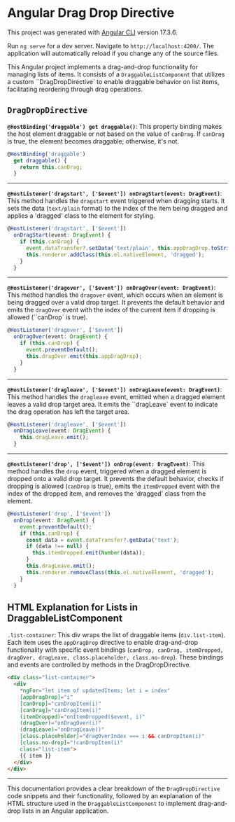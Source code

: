 # Angular Drag Drop Directive

This project was generated with [Angular CLI](https://github.com/angular/angular-cli) version 17.3.6.

Run `ng serve` for a dev server. Navigate to `http://localhost:4200/`. The application will automatically reload if you change any of the source files.

This Angular project implements a drag-and-drop functionality for managing lists of items. It consists of a `DraggableListComponent` that utilizes a custom ``DragDropDirective` to enable draggable behavior on list items, facilitating reordering through drag operations.

## `DragDropDirective`

**`@HostBinding('draggable') get draggable()`**: This property binding makes the host element draggable or not based on the value of `canDrag`. If `canDrag` is true, the element becomes draggable; otherwise, it's not.

```ts
@HostBinding('draggable')
  get draggable() {
    return this.canDrag;
  }
```

---

**`@HostListener('dragstart', ['$event']) onDragStart(event: DragEvent)`**: This method handles the `dragstart` event triggered when dragging starts. It sets the data (`text/plain` format) to the index of the item being dragged and applies a 'dragged' class to the element for styling.

```ts
@HostListener('dragstart', ['$event'])
  onDragStart(event: DragEvent) {
    if (this.canDrag) {
      event.dataTransfer?.setData('text/plain', this.appDragDrop.toString());
      this.renderer.addClass(this.el.nativeElement, 'dragged');
    }
  }
```

---

**`@HostListener('dragover', ['$event']) onDragOver(event: DragEvent)`**: This method handles the `dragover` event, which occurs when an element is being dragged over a valid drop target. It prevents the default behavior and emits the `dragOver` event with the index of the current item if dropping is allowed (``canDrop` is true).

```ts
@HostListener('dragover', ['$event'])
  onDragOver(event: DragEvent) {
    if (this.canDrop) {
      event.preventDefault();
      this.dragOver.emit(this.appDragDrop);
    }
  }
```

---

**`@HostListener('dragleave', ['$event']) onDragLeave(event: DragEvent)`**: This method handles the `dragleave` event, emitted when a dragged element leaves a valid drop target area. It emits the ``dragLeave` event to indicate the drag operation has left the target area.

```ts
@HostListener('dragleave', ['$event'])
  onDragLeave(event: DragEvent) {
    this.dragLeave.emit();
  }
```

---

**`@HostListener('drop', ['$event']) onDrop(event: DragEvent)`**: This method handles the `drop` event, triggered when a dragged element is dropped onto a valid drop target. It prevents the default behavior, checks if dropping is allowed (`canDrop` is true), emits the `itemDropped` event with the index of the dropped item, and removes the 'dragged' class from the element.

```ts
@HostListener('drop', ['$event'])
  onDrop(event: DragEvent) {
    event.preventDefault();
    if (this.canDrop) {
      const data = event.dataTransfer?.getData('text');
      if (data !== null) {
        this.itemDropped.emit(Number(data));
      }
      this.dragLeave.emit();
      this.renderer.removeClass(this.el.nativeElement, 'dragged');
    }
  }
```

## HTML Explanation for Lists in DraggableListComponent

`.list-container`: This div wraps the list of draggable items (`div.list-item`). Each item uses the `appDragDrop` directive to enable drag-and-drop functionality with specific event bindings (`canDrop, canDrag, itemDropped, dragOver, dragLeave, class.placeholder, class.no-drop`). These bindings and events are controlled by methods in the DragDropDirective.

```html
<div class="list-container">
  <div
    *ngFor="let item of updatedItems; let i = index"
    [appDragDrop]="i"
    [canDrop]="canDropItem(i)"
    [canDrag]="canDragItem(i)"
    (itemDropped)="onItemDropped($event, i)"
    (dragOver)="onDragOver(i)"
    (dragLeave)="onDragLeave()"
    [class.placeholder]="dragOverIndex === i && canDropItem(i)"
    [class.no-drop]="!canDropItem(i)"
    class="list-item">
    {{ item }}
  </div>
</div>
```

---

This documentation provides a clear breakdown of the `DragDropDirective` code snippets and their functionality, followed by an explanation of the HTML structure used in the `DraggableListComponent` to implement drag-and-drop lists in an Angular application.
